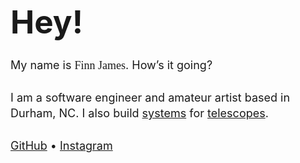 ---
---

<h1 class="no-hash">Hey!</h1>

My name is <span class="bold hint--top hint--rounded" aria-label="he/him, please">Finn James</span>. How’s it going?

I am a software engineer and amateur artist based in Durham, NC. I also build <a href="https://github.com/finnsjames/threepio">systems</a> for <a href="https://skynet.unc.edu">telescopes</a>.

[GitHub](https://github.com/finnsjames) • [Instagram](https://instagram.com/notafinnsta) 


<p class="email-wrapper">
  <Email />
</p>

<script lang="ts">
  import Email from "$lib/Email.svelte"
</script>

<style lang="scss">
  p {
    text-shadow: 0 0 2.2rem var(--bg);
  }
  h1 {
    font-weight: bold;
    font-size: 3.2rem;
    margin-top: 1rem;
    margin-bottom: 1.6rem;
    font-variation-settings: "wght" var(--font-weight-bold), "CASL" 1, "slnt" -15;
  }
  a {
    color: var(--medium-purple);
  }
  p {
    font-size: large;
    line-height: 1.6rem;
    margin-bottom: 1.6rem;
  }
  .hint--top {
    font-family: "RecVar" !important;
    &::before {
      border-top-color: var(--fg);
    }
    &::after {
      font-family: "RecVar", sans-serif;
      font-variation-settings: "wght" 550;
      background-color: var(--fg);
      color: var(--bg);
      text-shadow: none !important;
    }
  }
  .email-wrapper {
    margin-top: 2.4rem;
    transform: translateX(-1px);
  }
  @media screen and (max-width: 767px) {
    .email-wrapper {
      transform: none;
    }
  }

  .bold {
    font-variation-settings: "wght" var(--font-weight-bold);
  }
</style>
